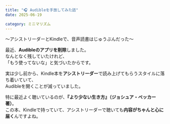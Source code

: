 ```yaml
---
title: "🎧 Audibleを手放してみた話"
date: 2025-06-19

category: ミニマリズム
---
```

  
〜アシストリーダーとKindleで、音声読書はじゅうぶんだった〜

最近、**Audibleのアプリを削除**しました。  
なんとなく残していたけれど、  
「もう使ってないな」と気づいたからです。

実は少し前から、Kindle本を**アシストリーダー**で読み上げてもらうスタイルに落ち着いていて、  
Audibleを開くことが減っていました。

特に最近よく聴いているのが、**『より少ない生き方』（ジョシュア・ベッカー著）**。  
この本、Kindleで持っていて、アシストリーダーで聴いても**内容がちゃんと心に届く**んですよね。

